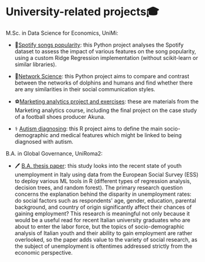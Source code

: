 # University-related projects🎓

M.Sc. in Data Science for Economics, UniMi:

- 🎵[Spotify songs popularity](https://github.com/arina19-2000/unimi/tree/main/Spotify%20song%20popularity): this Python project analyses the Spotify dataset to assess the impact of various features on the song popularity, using a custom Ridge Regression implementation (without scikit-learn or similar libraries).

- 🐬[Network Science](https://github.com/arina19-2000/unimi/tree/main/Network%20Science): this Python project aims to compare and contrast between the networks of dolphins and humans and find whether there are any similarities in their social communication styles.

- ⚽[Marketing analytics project and exercises](https://github.com/arina19-2000/unimi/tree/main/Marketing%20analytics): these are materials from the Marketing analytics course, including the final project on the case study of a football shoes producer Akuna.
  
- ⚕️ [Autism diagnosing](https://github.com/arina19-2000/unimi/tree/main/Autism%20diagnosing): this R project aims to define the main socio-demographic and medical features which might be linked to being diagnosed with autism.

B.A. in Global Governance, UniRoma2:
- 🖊️ [B.A. thesis paper](https://github.com/arina19-2000/unimi/tree/main/B.A.%20thesis): this study looks into the recent state of youth unemployment in Italy using data from the European Social Survey (ESS) to deploy various ML tools in R (different types of regression analysis, decision trees, and random forest). The primary research question concerns the explanation behind the disparity in unemployment rates: do social factors such as respondents' age, gender, education, parental background, and country of origin significantly affect their chances of gaining employment? This research is meaningful not only because it would be a useful read for recent Italian university graduates who are about to enter the labor force, but the topics of socio-demographic analysis of Italian youth and their ability to gain employment are rather overlooked, so the paper adds value to the variety of social research, as the subject of unemployment is oftentimes addressed strictly from the economic perspective.

